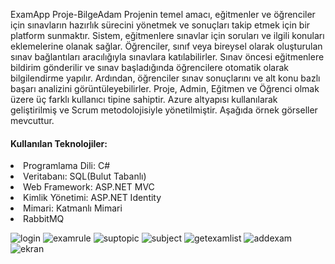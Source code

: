 ExamApp Proje-BilgeAdam
Projenin temel amacı, eğitmenler ve öğrenciler için sınavların hazırlık sürecini yönetmek ve sonuçları takip etmek için bir platform sunmaktır. Sistem, eğitmenlere sınavlar için soruları ve ilgili konuları eklemelerine olanak sağlar. Öğrenciler, sınıf veya bireysel olarak oluşturulan sınav bağlantıları aracılığıyla sınavlara katılabilirler. Sınav öncesi eğitmenlere bildirim gönderilir ve sınav başladığında öğrencilere otomatik olarak bilgilendirme yapılır. Ardından, öğrenciler sınav sonuçlarını ve alt konu bazlı başarı analizini görüntüleyebilirler. Proje, Admin, Eğitmen ve Öğrenci olmak üzere üç farklı kullanıcı tipine sahiptir. Azure altyapısı kullanılarak geliştirilmiş ve Scrum metodolojisiyle yönetilmiştir. Aşağıda örnek görseller mevcuttur.
<h4>Kullanılan Teknolojiler:</h4>
<li>Programlama Dili: C#</li>
<li>Veritabanı: SQL(Bulut Tabanlı)</li>
<li>Web Framework: ASP.NET MVC</li>
<li>Kimlik Yönetimi: ASP.NET Identity</li>
<li>Mimari: Katmanlı Mimari</li>
<li>RabbitMQ</li>

![login](https://github.com/Edasayar/BAExamApp/assets/121755056/a2969b00-8ff7-4922-a795-1c270709a7af)
![examrule](https://github.com/Edasayar/BAExamApp/assets/121755056/3effd7fc-4d35-4a04-beab-ad42fd717c65)
![suptopic](https://github.com/Edasayar/BAExamApp/assets/121755056/2cafad35-179c-41b9-a8c6-da201b2ae747)
![subject](https://github.com/Edasayar/BAExamApp/assets/121755056/a3fa0b00-8497-4823-88dd-fa805ca5a728)
![getexamlist](https://github.com/Edasayar/BAExamApp/assets/121755056/13a9b553-5395-4d69-81e2-7fc54fc8f58b)
![addexam](https://github.com/Edasayar/BAExamApp/assets/121755056/d591e047-4dd4-4554-82b7-a158dd75d6a6)
![ekran](https://github.com/Edasayar/BAExamApp/assets/121755056/f5a230bc-c9d4-4694-8ce1-126f98b37baf)



